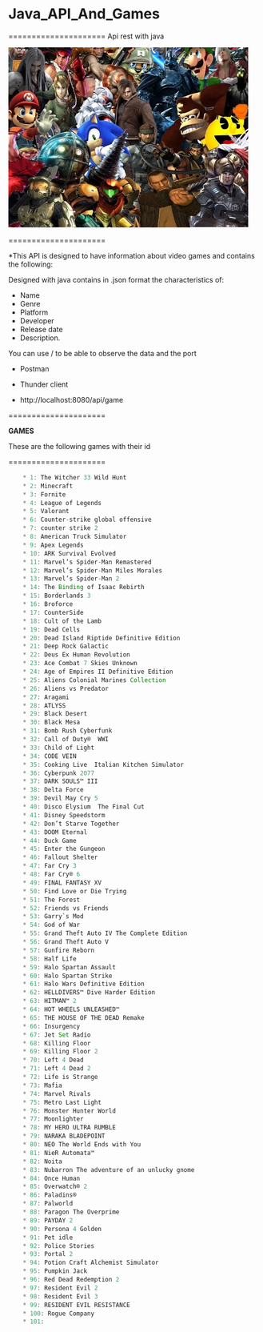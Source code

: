 # Java_API_And_Games
=====================
Api rest with java 

![alt text](image.png)

=====================

 *This API is designed to have information about video games and contains the following: 

Designed with java contains in .json format the characteristics of:
* Name
* Genre
* Platform
* Developer
* Release date
* Description.

You can use / to be able to observe the data and the port
   * Postman
   * Thunder client
       
   * http://localhost:8080/api/game

=====================

**GAMES**

These are the following games with their id 

=====================

``` java
    * 1: The Witcher 33 Wild Hunt
    * 2: Minecraft
    * 3: Fornite
    * 4: League of Legends
    * 5: Valorant 
    * 6: Counter-strike global offensive
    * 7: counter strike 2
    * 8: American Truck Simulator
    * 9: Apex Legends
    * 10: ARK Survival Evolved
    * 11: Marvel’s Spider-Man Remastered
    * 12: Marvel’s Spider-Man Miles Morales
    * 13: Marvel’s Spider-Man 2
    * 14: The Binding of Isaac Rebirth
    * 15: Borderlands 3
    * 16: Broforce
    * 17: CounterSide
    * 18: Cult of the Lamb
    * 19: Dead Cells
    * 20: Dead Island Riptide Definitive Edition
    * 21: Deep Rock Galactic
    * 22: Deus Ex Human Revolution
    * 23: Ace Combat 7 Skies Unknown
    * 24: Age of Empires II Definitive Edition
    * 25: Aliens Colonial Marines Collection
    * 26: Aliens vs Predator
    * 27: Aragami
    * 28: ATLYSS
    * 29: Black Desert
    * 30: Black Mesa
    * 31: Bomb Rush Cyberfunk
    * 32: Call of Duty®  WWI
    * 33: Child of Light 
    * 34: CODE VEIN
    * 35: Cooking Live  Italian Kitchen Simulator
    * 36: Cyberpunk 2077
    * 37: DARK SOULS™ III
    * 38: Delta Force
    * 39: Devil May Cry 5
    * 40: Disco Elysium  The Final Cut
    * 41: Disney Speedstorm
    * 42: Don’t Starve Together
    * 43: DOOM Eternal
    * 44: Duck Game
    * 45: Enter the Gungeon
    * 46: Fallout Shelter
    * 47: Far Cry 3
    * 48: Far Cry® 6
    * 49: FINAL FANTASY XV
    * 50: Find Love or Die Trying
    * 51: The Forest
    * 52: Friends vs Friends
    * 53: Garry`s Mod
    * 54: God of War
    * 55: Grand Theft Auto IV The Complete Edition
    * 56: Grand Theft Auto V
    * 57: Gunfire Reborn
    * 58: Half Life 
    * 59: Halo Spartan Assault
    * 60: Halo Spartan Strike
    * 61: Halo Wars Definitive Edition
    * 62: HELLDIVERS™ Dive Harder Edition
    * 63: HITMAN™ 2
    * 64: HOT WHEELS UNLEASHED™
    * 65: THE HOUSE OF THE DEAD Remake
    * 66: Insurgency
    * 67: Jet Set Radio
    * 68: Killing Floor
    * 69: Killing Floor 2
    * 70: Left 4 Dead
    * 71: Left 4 Dead 2
    * 72: Life is Strange
    * 73: Mafia
    * 74: Marvel Rivals
    * 75: Metro Last Light
    * 76: Monster Hunter World
    * 77: Moonlighter
    * 78: MY HERO ULTRA RUMBLE
    * 79: NARAKA BLADEPOINT
    * 80: NEO The World Ends with You
    * 81: NieR Automata™
    * 82: Noita
    * 83: Nubarron The adventure of an unlucky gnome
    * 84: Once Human
    * 85: Overwatch® 2
    * 86: Paladins®
    * 87: Palworld
    * 88: Paragon The Overprime
    * 89: PAYDAY 2
    * 90: Persona 4 Golden
    * 91: Pet idle
    * 92: Police Stories
    * 93: Portal 2
    * 94: Potion Craft Alchemist Simulator
    * 95: Pumpkin Jack
    * 96: Red Dead Redemption 2
    * 97: Resident Evil 2
    * 98: Resident Evil 3
    * 99: RESIDENT EVIL RESISTANCE
    * 100: Rogue Company
    * 101: 
 ```
